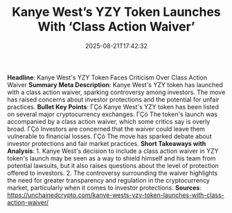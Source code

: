﻿---
title: "Kanye West’s YZY Token Launches With ‘Class Action Waiver’"
date: "2025-08-21T17:42:32"
category: "Markets"
summary: ""
slug: "kanye wests yzy token launches with class action waiver"
source_urls:
  - "https://unchainedcrypto.com/kanye-wests-yzy-token-launches-with-class-action-waiver/"
seo:
  title: "Kanye West’s YZY Token Launches With ‘Class Action Waiver’ | Hash n Hedge"
  description: ""
  keywords: ["news", "markets", "brief"]
---
**Headline**: Kanye West's YZY Token Faces Criticism Over Class Action Waiver  **Summary Meta Description**: Kanye West's YZY token has launched with a class action waiver, sparking controversy among investors. The move has raised concerns about investor protections and the potential for unfair practices.  **Bullet Key Points**:  ΓÇó Kanye West's YZY token has been listed on several major cryptocurrency exchanges. ΓÇó The token's launch was accompanied by a class action waiver, which some critics say is overly broad. ΓÇó Investors are concerned that the waiver could leave them vulnerable to financial losses. ΓÇó The move has sparked debate about investor protections and fair market practices.  **Short Takeaways with Analysis**:  1. Kanye West's decision to include a class action waiver in YZY token's launch may be seen as a way to shield himself and his team from potential lawsuits, but it also raises questions about the level of protection offered to investors. 2. The controversy surrounding the waiver highlights the need for greater transparency and regulation in the cryptocurrency market, particularly when it comes to investor protections.  **Sources**:  https://unchainedcrypto.com/kanye-wests-yzy-token-launches-with-class-action-waiver/ 
